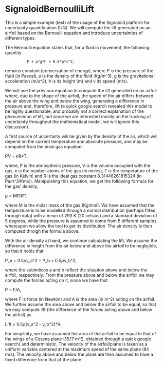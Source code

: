 # SignaloidBernoulliLift
This is a simple example (test) of the usage of the Signaloid platform for uncertainty quantification (UQ). We will compute the lift generated on an airfoil based on the Bernoulli equation and introduce uncertainties of different types.

The Bernoulli equation states that, for a fluid in movement,  the following quantity

    	      P + ρ*g*h + 0.5*ρ*v^2,

remains constant (conservation of energy), where P is the pressure of the fluid (in Pascal), ρ is the density of the fluid (Kg/m^3), g is the gravitational acceleration (m/s^2), h is its height (m) and v its speed (m/s).

We will use the previous equation to compute the lift generated on an airfoil where, due to the shape of the airfoil, the speed of the air differs between the air above the wing and below the wing, generating a difference in pressure and, therefore, lift (a quick google search revealed this model to be highly questionable, and probably not a correct explanation of the phenomenon of lift, but since we are interested mostly on the tracking of uncertainty throughout the mathematical model, we will ignore this discussion).

A first source of uncertanty will be given by the density of the air, which will depend on the current temperature and absolute pressure, and may be computed from the ideal gas equation:

P*V = n*R*T,

where, P is the atmospheric pressure, V is the volume occupied with the gas, n is the number atoms of the gas (in moles), T is the temperature of the gas (in Kelvin) and R is the ideal gas constant 8.31446261815324 (in Pa*m^3/K*mol). Manipulating this equation, we get the following formula for the gas' density,

ρ = M*P/R*T,

where M is the molar mass of the gas (Kg/mol). We have assumed that the temperature is to be modelled through a normal distribution (perhaps fitted through data) with a mean of 293 K (20 celsius) and a standard deviation of 5 degrees, while the pressure is assumed to come from 5 different samples, whereupon we allow the tool to get its distribution. The air density is then computed throigh the formula above.

With the air density at hand, we continue calculating the lift. We assume the difference in height from the air below and above the airfoil to be negligible, so that it holds that

P_a + 0.5*ρ*v_a^2 = P_b + 0.5*ρ*v_b^2,

where the subindices a and b reflect the situation above and below the airfoil, respectively. From the pressure above and below the airfoil we may compute the forces acting on it, since we have that

P = F/A,

where F is force (in Newton) and A is the area (in m^2) acting on the airfoil. We further assume the area above and below the airfoil to be equal, so that we may compute lift (the difference of the forces acting above and below the airfoil) as

Lift = 0.5*ρ*(v_a^2 - v_b^2)*A.

For simplicity, we have assumed the area of the airfoil to be equal to that of the wings of a Cessna plane (16.17 m^2, obtained through a quick google search) and deterministic. The velocity of the airfoil/plane is taken as a uniform variable centered at the maximum speed of the same plane (84 m/s). The velocity above and below the plane are then assumed to have a fixed difference from that of the plane.

